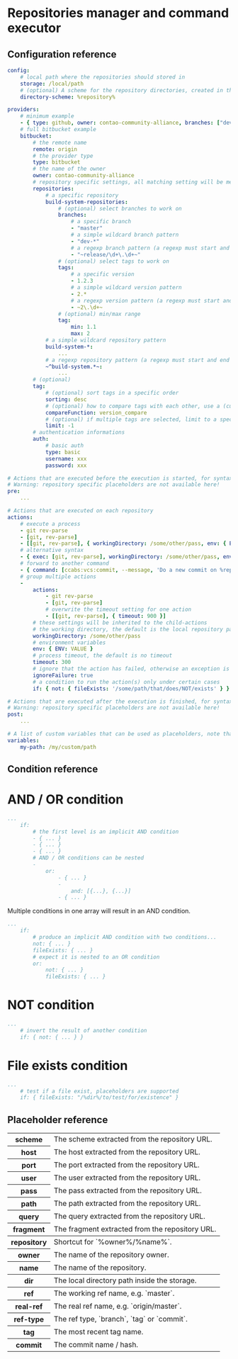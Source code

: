 Repositories manager and command executor
=========================================

Configuration reference
-----------------------

```yaml
config:
    # local path where the repositories should stored in
    storage: /local/path
    # (optional) A scheme for the repository directories, created in the storage path
    directory-scheme: %repository%

providers:
    # minimum example
    - { type: github, owner: contao-community-alliance, branches: ["develop"] }
    # full bitbucket example
    bitbucket:
        # the remote name
        remote: origin
        # the provider type
        type: bitbucket
        # the name of the owner
        owner: contao-community-alliance
        # repository specific settings, all matching setting will be merged in order
        repositories:
            # a specific repository
            build-system-repositories:
                # (optional) select branches to work on
                branches:
                    # a specific branch
                    - "master"
                    # a simple wildcard branch pattern
                    - "dev-*"
                    # a regexp branch pattern (a regexp must start and end with the same non-numeric character)
                    - "~release/\d+\.\d+~"
                # (optional) select tags to work on
                tags:
                    # a specific version
                    - 1.2.3
                    # a simple wildcard version pattern
                    - 2.*
                    # a regexp version pattern (a regexp must start and end with the same non-numeric character)
                    - ~2\.\d+~
                # (optional) min/max range
                tag:
                    min: 1.1
                    max: 2
            # a simple wildcard repository pattern
            build-system-*:
                ...
            # a regexp repository pattern (a regexp must start and end with the same non-numeric character)
            ~^build-system.*~:
                ...
        # (optional)
        tag:
            # (optional) sort tags in a specific order
            sorting: desc
            # (optional) how to compare tags with each other, use a (custom) comparing function here
            compareFunction: version_compare
            # (optional) if multiple tags are selected, limit to a specific amount (a value <=0 disable this function)
            limit: -1
        # authentication informations
        auth:
            # basic auth
            type: basic
            username: xxx
            password: xxx

# Actions that are executed before the execution is started, for syntax see the actions section
# Warning: repository specific placeholders are not available here!
pre:
    ...

# Actions that are executed on each repository
actions:
    # execute a process
    - git rev-parse
    - [git, rev-parse]
    - [[git, rev-parse], { workingDirectory: /some/other/pass, env: { ENV: VALUE }, timeout: 300, verbose: true }]
    # alternative syntax
    - { exec: [git, rev-parse], workingDirectory: /some/other/pass, env: { ENV: VALUE }, timeout: 300 }
    # forward to another command
    - { command: [ccabs:vcs:commit, --message, 'Do a new commit on %repository%'] }
    # group multiple actions
    -
        actions:
            - git rev-parse
            - [git, rev-parse]
            # overwrite the timeout setting for one action
            - [[git, rev-parse], { timeout: 900 }]
        # these settings will be inherited to the child-actions
        # the working directory, the default is the local repository path
        workingDirectory: /some/other/pass
        # environment variables
        env: { ENV: VALUE }
        # process timeout, the default is no timeout
        timeout: 300
        # ignore that the action has failed, otherwise an exception is thrown
        ignoreFailure: true
        # a condition to run the action(s) only under certain cases
        if: { not: { fileExists: '/some/path/that/does/NOT/exists' } }

# Actions that are executed after the execution is finished, for syntax see the actions section
# Warning: repository specific placeholders are not available here!
post:
    ...

# A list of custom variables that can be used as placeholders, note that you can not overwrite existing placeholders!
variables:
    my-path: /my/custom/path
```

Condition reference
-------------------

AND / OR condition
==================

```yaml
...
    if:
        # the first level is an implicit AND condition
        - { ... }
        - { ... }
        - { ... }
        # AND / OR conditions can be nested
        -
            or:
                - { ... }
                -
                    and: [{...}, {...}]
                - { ... }
```

Multiple conditions in one array will result in an AND condition.

```yaml
...
    if:
        # produce an implicit AND condition with two conditions...
        not: { ... }
        fileExists: { ... }
        # expect it is nested to an OR condition
        or:
            not: { ... }
            fileExists: { ... }
```

NOT condition
=============

```yaml
...
    # invert the result of another condition
    if: { not: { ... } }
```

File exists condition
=====================

```yaml
...
    # test if a file exist, placeholders are supported
    if: { fileExists: "/%dir%/to/test/for/existence" }
```

Placeholder reference
---------------------

<table>
<tbody>
	<tr><th>scheme</th><td>The scheme extracted from the repository URL.</td></tr>
	<tr><th>host</th><td>The host extracted from the repository URL.</td></tr>
	<tr><th>port</th><td>The port extracted from the repository URL.</td></tr>
	<tr><th>user</th><td>The user extracted from the repository URL.</td></tr>
	<tr><th>pass</th><td>The pass extracted from the repository URL.</td></tr>
	<tr><th>path</th><td>The path extracted from the repository URL.</td></tr>
	<tr><th>query</th><td>The query extracted from the repository URL.</td></tr>
	<tr><th>fragment</th><td>The fragment extracted from the repository URL.</td></tr>
</tbody>
<tbody>
	<tr><th>repository</th><td>Shortcut for `%owner%/%name%`.</td></tr>
	<tr><th>owner</th><td>The name of the repository owner.</td></tr>
	<tr><th>name</th><td>The name of the repository.</td></tr>
</tbody>
<tbody>
	<tr><th>dir</th><td>The local directory path inside the storage.</td></tr>
</tbody>
<tbody>
	<tr><th>ref</th><td>The working ref name, e.g. `master`.</td></tr>
	<tr><th>real-ref</th><td>The real ref name, e.g. `origin/master`.</td></tr>
	<tr><th>ref-type</th><td>The ref type, `branch`, `tag` or `commit`.</td></tr>
	<tr><th>tag</th><td>The most recent tag name.</td></tr>
	<tr><th>commit</th><td>The commit name / hash.</td></tr>
</tbody>
</table>
